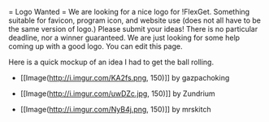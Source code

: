 = Logo Wanted =
We are looking for a nice logo for !FlexGet. Something suitable for favicon, program icon, and website use (does not all have to be the same version of logo.) Please submit your ideas! There is no particular deadline, nor a winner guaranteed. We are just looking for some help coming up with a good logo. You can edit this page.

Here is a quick mockup of an idea I had to get the ball rolling.

 - [[Image(http://i.imgur.com/KA2fs.png, 150)]] by gazpachoking

 - [[Image(http://i.imgur.com/uwDZc.jpg, 150)]] by Zundrium

 - [[Image(http://i.imgur.com/NyB4j.png, 150)]] by mrskitch